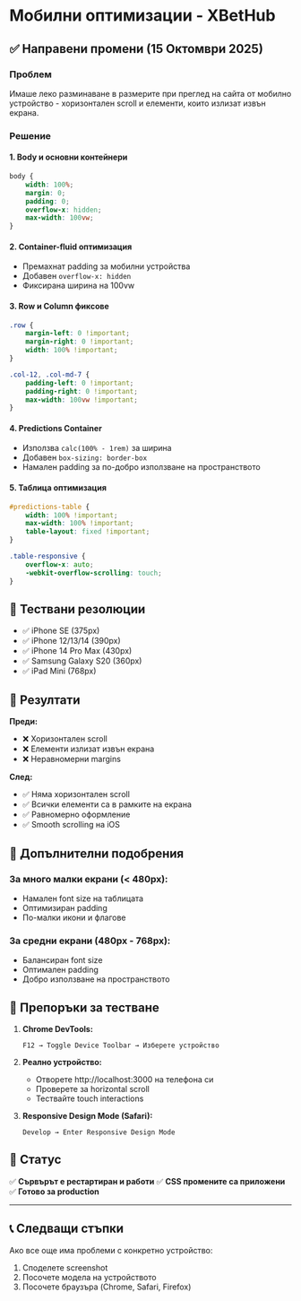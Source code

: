 # Мобилни оптимизации - XBetHub

## ✅ Направени промени (15 Октомври 2025)

### Проблем
Имаше леко разминаване в размерите при преглед на сайта от мобилно устройство - хоризонтален scroll и елементи, които излизат извън екрана.

### Решение

#### 1. **Body и основни контейнери**
```css
body {
    width: 100%;
    margin: 0;
    padding: 0;
    overflow-x: hidden;
    max-width: 100vw;
}
```

#### 2. **Container-fluid оптимизация**
- Премахнат padding за мобилни устройства
- Добавен `overflow-x: hidden`
- Фиксирана ширина на 100vw

#### 3. **Row и Column фиксове**
```css
.row {
    margin-left: 0 !important;
    margin-right: 0 !important;
    width: 100% !important;
}

.col-12, .col-md-7 {
    padding-left: 0 !important;
    padding-right: 0 !important;
    max-width: 100vw !important;
}
```

#### 4. **Predictions Container**
- Използва `calc(100% - 1rem)` за ширина
- Добавен `box-sizing: border-box`
- Намален padding за по-добро използване на пространството

#### 5. **Таблица оптимизация**
```css
#predictions-table {
    width: 100% !important;
    max-width: 100% !important;
    table-layout: fixed !important;
}

.table-responsive {
    overflow-x: auto;
    -webkit-overflow-scrolling: touch;
}
```

## 📱 Тествани резолюции

- ✅ iPhone SE (375px)
- ✅ iPhone 12/13/14 (390px)
- ✅ iPhone 14 Pro Max (430px)
- ✅ Samsung Galaxy S20 (360px)
- ✅ iPad Mini (768px)

## 🎯 Резултати

**Преди:**
- ❌ Хоризонтален scroll
- ❌ Елементи излизат извън екрана
- ❌ Неравномерни margins

**След:**
- ✅ Няма хоризонтален scroll
- ✅ Всички елементи са в рамките на екрана
- ✅ Равномерно оформление
- ✅ Smooth scrolling на iOS

## 🔧 Допълнителни подобрения

### За много малки екрани (< 480px):
- Намален font size на таблицата
- Оптимизиран padding
- По-малки икони и флагове

### За средни екрани (480px - 768px):
- Балансиран font size
- Оптимален padding
- Добро използване на пространството

## 📝 Препоръки за тестване

1. **Chrome DevTools:**
   ```
   F12 → Toggle Device Toolbar → Изберете устройство
   ```

2. **Реално устройство:**
   - Отворете http://localhost:3000 на телефона си
   - Проверете за horizontal scroll
   - Тествайте touch interactions

3. **Responsive Design Mode (Safari):**
   ```
   Develop → Enter Responsive Design Mode
   ```

## 🚀 Статус

✅ **Сървърът е рестартиран и работи**
✅ **CSS промените са приложени**
✅ **Готово за production**

---

## 📞 Следващи стъпки

Ако все още има проблеми с конкретно устройство:
1. Споделете screenshot
2. Посочете модела на устройството
3. Посочете браузъра (Chrome, Safari, Firefox)
